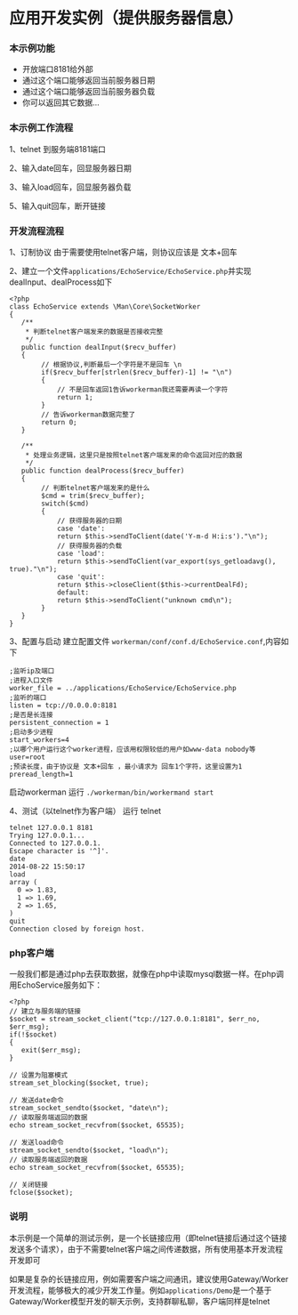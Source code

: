 # 应用开发实例（提供服务器信息）

### 本示例功能
* 开放端口8181给外部
* 通过这个端口能够返回当前服务器日期
* 通过这个端口能够返回当前服务器负载
* 你可以返回其它数据...

### 本示例工作流程
1、telnet 到服务端8181端口

2、输入date回车，回显服务器日期

3、输入load回车，回显服务器负载

5、输入quit回车，断开链接


### 开发流程流程
1、订制协议
由于需要使用telnet客户端，则协议应该是 文本+回车

2、建立一个文件```applications/EchoService/EchoService.php```并实现dealInput、dealProcess如下

```
<?php
class EchoService extends \Man\Core\SocketWorker
{
   /**
    * 判断telnet客户端发来的数据是否接收完整
    */
   public function dealInput($recv_buffer)
   {
        // 根据协议,判断最后一个字符是不是回车 \n
        if($recv_buffer[strlen($recv_buffer)-1] != "\n")
        {
            // 不是回车返回1告诉workerman我还需要再读一个字符
            return 1;
        }
        // 告诉workerman数据完整了
        return 0;
   }

   /**
    * 处理业务逻辑，这里只是按照telnet客户端发来的命令返回对应的数据
    */
   public function dealProcess($recv_buffer)
   {
        // 判断telnet客户端发来的是什么
        $cmd = trim($recv_buffer);
        switch($cmd)
        {
            // 获得服务器的日期
            case 'date':
            return $this->sendToClient(date('Y-m-d H:i:s')."\n");
            // 获得服务器的负载
            case 'load':
            return $this->sendToClient(var_export(sys_getloadavg(), true)."\n");
            case 'quit':
            return $this->closeClient($this->currentDealFd);
            default:
            return $this->sendToClient("unknown cmd\n");
        }
   }
}

```

3、配置与启动
建立配置文件 ```workerman/conf/conf.d/EchoService.conf```,内容如下
```
;监听ip及端口
;进程入口文件
worker_file = ../applications/EchoService/EchoService.php
;监听的端口
listen = tcp://0.0.0.0:8181
;是否是长连接
persistent_connection = 1
;启动多少进程
start_workers=4
;以哪个用户运行这个worker进程，应该用权限较低的用户如www-data nobody等
user=root
;预读长度，由于协议是 文本+回车 ，最小请求为 回车1个字符，这里设置为1
preread_length=1
```
启动workerman 运行 ```./workerman/bin/workermand start```

4、测试（以telnet作为客户端）
运行 telnet
```
telnet 127.0.0.1 8181
Trying 127.0.0.1...
Connected to 127.0.0.1.
Escape character is '^]'.
date
2014-08-22 15:50:17
load
array (
  0 => 1.83,
  1 => 1.69,
  2 => 1.65,
)
quit
Connection closed by foreign host.
```

### php客户端
一般我们都是通过php去获取数据，就像在php中读取mysql数据一样。在php调用EchoService服务如下：
```
<?php
// 建立与服务端的链接
$socket = stream_socket_client("tcp://127.0.0.1:8181", $err_no, $err_msg);
if(!$socket)
{
   exit($err_msg);
}

// 设置为阻塞模式
stream_set_blocking($socket, true);

// 发送date命令
stream_socket_sendto($socket, "date\n");
// 读取服务端返回的数据
echo stream_socket_recvfrom($socket, 65535);

// 发送load命令
stream_socket_sendto($socket, "load\n");
// 读取服务端返回的数据
echo stream_socket_recvfrom($socket, 65535);

// 关闭链接
fclose($socket);
```

### 说明
本示例是一个简单的测试示例，是一个长链接应用（即telnet链接后通过这个链接发送多个请求），由于不需要telnet客户端之间传递数据，所有使用基本开发流程开发即可

如果是复杂的长链接应用，例如需要客户端之间通讯，建议使用Gateway/Worker开发流程，能够极大的减少开发工作量。例如```applications/Demo```是一个基于Gateway/Worker模型开发的聊天示例，支持群聊私聊，客户端同样是telnet



